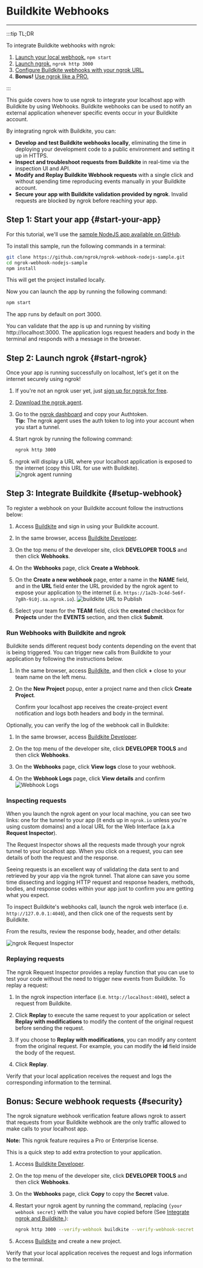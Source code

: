 # Buildkite Webhooks
------------

:::tip TL;DR

To integrate Buildkite webhooks with ngrok:
1. [Launch your local webhook.](#start-your-app) `npm start`
1. [Launch ngrok.](#start-ngrok) `ngrok http 3000`
1. [Configure Buildkite webhooks with your ngrok URL.](#setup-webhook)
1. **Bonus!** [Use ngrok like a PRO.](#security)

:::


This guide covers how to use ngrok to integrate your localhost app with Buildkite by using Webhooks.
Buildkite webhooks can be used to notify an external application whenever specific events occur in your Buildkite account. 

By integrating ngrok with Buildkite, you can:

- **Develop and test Buildkite webhooks locally**, eliminating the time in deploying your development code to a public environment and setting it up in HTTPS.
- **Inspect and troubleshoot requests from Buildkite** in real-time via the inspection UI and API.
- **Modify and Replay Buildkite Webhook requests** with a single click and without spending time reproducing events manually in your Buildkite account.
- **Secure your app with Buildkite validation provided by ngrok**. Invalid requests are blocked by ngrok before reaching your app.


## **Step 1**: Start your app {#start-your-app}

For this tutorial, we'll use the [sample NodeJS app available on GitHub](https://github.com/ngrok/ngrok-webhook-nodejs-sample). 

To install this sample, run the following commands in a terminal:

```bash
git clone https://github.com/ngrok/ngrok-webhook-nodejs-sample.git
cd ngrok-webhook-nodejs-sample
npm install
```

This will get the project installed locally.

Now you can launch the app by running the following command: 

```bash
npm start
```

The app runs by default on port 3000. 

You can validate that the app is up and running by visiting http://localhost:3000. The application logs request headers and body in the terminal and responds with a message in the browser.


## **Step 2**: Launch ngrok {#start-ngrok}

Once your app is running successfully on localhost, let's get it on the internet securely using ngrok! 

1. If you're not an ngrok user yet, just [sign up for ngrok for free](https://ngrok.com/signup).

1. [Download the ngrok agent](https://ngrok.com/download).

1. Go to the [ngrok dashboard](https://dashboard.ngrok.com) and copy your Authtoken. <br />
    **Tip:** The ngrok agent uses the auth token to log into your account when you start a tunnel.
    
1. Start ngrok by running the following command:
    ```bash
    ngrok http 3000
    ```

1. ngrok will display a URL where your localhost application is exposed to the internet (copy this URL for use with Buildkite).
    ![ngrok agent running](/img/integrations/launch_ngrok_tunnel.png)


## **Step 3**: Integrate Buildkite {#setup-webhook}

To register a webhook on your Buildkite account follow the instructions below:

1. Access [Buildkite](https://Buildkite/) and sign in using your Buildkite account.

1. In the same browser, access [Buildkite Developer](https://developer.Buildkite/).

1. On the top menu of the developer site, click **DEVELOPER TOOLS** and then click **Webhooks**.

1. On the **Webhooks** page, click **Create a Webhook**.

1. On the **Create a new webhook** page, enter a name in the **NAME** field, and in the **URL** field enter the URL provided by the ngrok agent to expose your application to the internet (i.e. `https://1a2b-3c4d-5e6f-7g8h-9i0j.sa.ngrok.io`).
    ![buildkite URL to Publish](img/ngrok_url_configuration_buildkite.png)

1. Select your team for the **TEAM** field, click the **created** checkbox for **Projects** under the **EVENTS** section, and then click **Submit**.


### Run Webhooks with Buildkite and ngrok

Buildkite sends different request body contents depending on the event that is being triggered.
You can trigger new calls from Buildkite to your application by following the instructions below.

1. In the same browser, access [Buildkite](https://Buildkite/), and then click **+** close to your team name on the left menu.

1. On the **New Project** popup, enter a project name and then click **Create Project**.

    Confirm your localhost app receives the create-project event notification and logs both headers and body in the terminal.

Optionally, you can verify the log of the webhook call in Buildkite:

1. In the same browser, access [Buildkite Developer](https://developer.Buildkite/).

1. On the top menu of the developer site, click **DEVELOPER TOOLS** and then click **Webhooks**.

1. On the **Webhooks** page, click **View logs** close to your webhook.

1. On the **Webhook Logs** page, click **View details** and confirm 
    ![Webhook Logs](img/ngrok_logs_buildkite.png)


### Inspecting requests

When you launch the ngrok agent on your local machine, you can see two links: one for the tunnel to your app (it ends up in `ngrok.io` unless you're using custom domains) and a local URL for the Web Interface (a.k.a **Request Inspector**).

The Request Inspector shows all the requests made through your ngrok tunnel to your localhost app. When you click on a request, you can see details of both the request and the response.

Seeing requests is an excellent way of validating the data sent to and retrieved by your app via the ngrok tunnel. That alone can save you some time dissecting and logging HTTP request and response headers, methods, bodies, and response codes within your app just to confirm you are getting what you expect.

To inspect Buildkite's webhooks call, launch the ngrok web interface (i.e. `http://127.0.0.1:4040`), and then click one of the requests sent by Buildkite.

From the results, review the response body, header, and other details:

![ngrok Request Inspector](img/ngrok_introspection_buildkite_webhooks.png)


### Replaying requests

The ngrok Request Inspector provides a replay function that you can use to test your code without the need to trigger new events from Buildkite. To replay a request:

1. In the ngrok inspection interface (i.e. `http://localhost:4040`), select a request from Buildkite.

1. Click **Replay** to execute the same request to your application or select **Replay with modifications** to modify the content of the original request before sending the request.

1. If you choose to **Replay with modifications**, you can modify any content from the original request. For example, you can modify the **id** field inside the body of the request.

1. Click **Replay**.

Verify that your local application receives the request and logs the corresponding information to the terminal.


## **Bonus**: Secure webhook requests {#security}

The ngrok signature webhook verification feature allows ngrok to assert that requests from your Buildkite webhook are the only traffic allowed to make calls to your localhost app.

**Note:** This ngrok feature requires a Pro or Enterprise license.

This is a quick step to add extra protection to your application.

1. Access [Buildkite Developer](https://developer.Buildkite/).

1. On the top menu of the developer site, click **DEVELOPER TOOLS** and then click **Webhooks**.

1. On the **Webhooks** page, click **Copy** to copy the **Secret** value.

1. Restart your ngrok agent by running the command, replacing `{your webhook secret}` with the value you have copied before (See [Integrate ngrok and Buildkite.](#setup-webhook)):
    ```bash
    ngrok http 3000 --verify-webhook buildkite --verify-webhook-secret {your webhook secret}
    ```

1. Access [Buildkite](https://Buildkite/) and create a new project.

Verify that your local application receives the request and logs information to the terminal.
